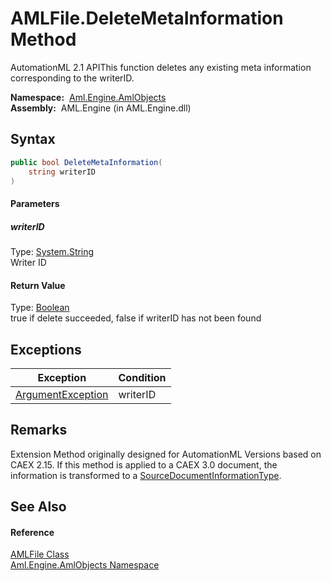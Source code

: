 AMLFile.DeleteMetaInformation Method
====================================
AutomationML 2.1 APIThis function deletes any existing meta information corresponding to the writerID.

  **Namespace:**  [Aml.Engine.AmlObjects][1]  
  **Assembly:**  AML.Engine (in AML.Engine.dll)

Syntax
------

```csharp
public bool DeleteMetaInformation(
	string writerID
)
```

#### Parameters

##### *writerID*
Type: [System.String][2]  
Writer ID

#### Return Value
Type: [Boolean][3]  
 true if delete succeeded, false if writerID has not been found 

Exceptions
----------

Exception              | Condition 
---------------------- | --------- 
[ArgumentException][4] | writerID  


Remarks
-------
 Extension Method originally designed for AutomationML Versions based on CAEX 2.15. If this method is applied to a CAEX 3.0 document, the information is transformed to a [SourceDocumentInformationType][5]. 

See Also
--------

#### Reference
[AMLFile Class][6]  
[Aml.Engine.AmlObjects Namespace][1]  

[1]: ../README.md
[2]: https://docs.microsoft.com/dotnet/api/system.string
[3]: https://docs.microsoft.com/dotnet/api/system.boolean
[4]: https://docs.microsoft.com/dotnet/api/system.argumentexception
[5]: ../../Aml.Engine.CAEX/SourceDocumentInformationType/README.md
[6]: README.md
[7]: https://www.automationml.org
[8]: ../../icons/logoShade.png